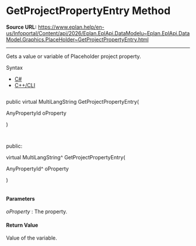 # GetProjectPropertyEntry Method

**Source URL:** https://www.eplan.help/en-us/Infoportal/Content/api/2026/Eplan.EplApi.DataModelu~Eplan.EplApi.DataModel.Graphics.PlaceHolder~GetProjectPropertyEntry.html

---

Gets a value or variable of Placeholder project property.

Syntax

- [C#](#i-syntax-CS)
- [C++/CLI](#i-syntax-CPP2005)

```
```
public virtual MultiLangString GetProjectPropertyEntry( 

   AnyPropertyId oProperty

)
```
```

```
```
public:

virtual MultiLangString^ GetProjectPropertyEntry( 

   AnyPropertyId^ oProperty

)
```
```

#### Parameters

*oProperty*
:   The property.

#### Return Value

Value of the variable.
